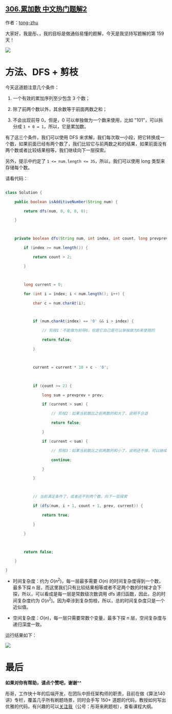 ## [306.累加数 中文热门题解2](https://leetcode.cn/problems/additive-number/solutions/100000/tong-ge-lai-shua-ti-la-dfs-jian-zhi-by-t-jxsf)

作者：[tong-zhu](https://leetcode.cn/u/tong-zhu)


大家好，我是彤、，我的目标是做通俗易懂的题解，今天是我坚持写题解的第 159 天！

![](https://pic.leetcode-cn.com/1641779289-aEoOvb-file_1641779290595)

# 方法、DFS + 剪枝

今天这道题注意几个条件：

1. 一个有效的累加序列至少包含 3 个数；
2. 除了前两个数以外，其余数等于前面两数之和；
3. 不会出现前导 0，但是，0 可以单独做为一个数来使用，比如 "101"，可以拆分成 `1 + 0 = 1`，所以，它是累加数。

有了这三个条件，我们可以使用 DFS 来求解，我们每次取一小段，把它转换成一个数，如果前面已经有两个数了，我们比较它与前两数之和的结果，如果前面没有两个数或者比较结果相等，我们继续向下一层探索。

另外，提示中约定了 `1 <= num.length <= 35`，所以，我们可以使用 long 类型来存储每个数。

请看代码：

```java
class Solution {
    public boolean isAdditiveNumber(String num) {
        return dfs(num, 0, 0, 0, 0);
    }

    private boolean dfs(String num, int index, int count, long prevprev, long prev) {
        if (index >= num.length()) {
            return count > 2;
        }

        long current = 0;
        for (int i = index; i < num.length(); i++) {
            char c = num.charAt(i);

            if (num.charAt(index) == '0' && i > index) {
                // 剪枝1：不能做为前导0，但是它自己是可以单独做为0来使用的
                return false;
            }

            current = current * 10 + c - '0';
            
            if (count >= 2) {
                long sum = prevprev + prev;
                if (current > sum) {
                    // 剪枝2：如果当前数比之前两数的和大了，说明不合适
                    return false;
                }
                if (current < sum) {
                    // 剪枝3：如果当前数比之前两数的和小了，说明还不够，可以继续添加新的字符进来
                    continue;
                }
            }

            // 当前满足条件了，或者还不到两个数，向下一层探索
            if (dfs(num, i + 1, count + 1, prev, current)) {
                return true;
            }
        }

        return false;
    }
}
```

- 时间复杂度：约为 $O(n^2)$，每一层最多需要 $O(n)$ 的时间复杂度得到一个数，最多下探 n 层，而这里我们只有比较结果相等或者不足两个数的时候才会下探，所以，可以看成是每一层是常数级次数调用 dfs 递归函数，因此，总的时间复杂度约为 $O(n^2)$。因为牵涉到复杂剪枝，所以，总的时间复杂度只是一个近似值。
- 空间复杂度：$O(n)$，每一层只需要常数个变量，最多下探 n 层，空间复杂度与递归深度一致。

运行结果如下：

![](https://pic.leetcode-cn.com/1641779289-wesRYY-file_1641779290579)

# 最后

**如果对你有帮助，请点个赞吧，谢谢^^**

彤哥，工作快十年的后端开发，在团队中担任架构师的职责，目前在做《算法140讲》专栏，覆盖几乎所有刷题场景，同时会手写 150+ 道题的代码，教授如何写出优雅的代码，有兴趣的可以[关注我](https://img.oicoding.cn/img/20211226095624.png)（公号：彤哥来刷题啦），查看课程大纲。